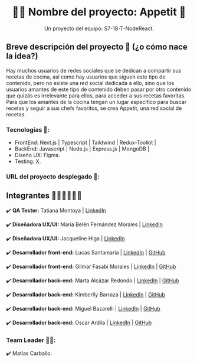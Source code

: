 <h1 align = "center">👨‍🍳 Nombre del proyecto: Appetit 🥘</h1>

<p align = "center">Un proyecto del equipo: S7-18-T-NodeReact.</p>

## Breve descripción del proyecto 📜 (¿o cómo nace la idea?)

Hay muchos usuarios de redes sociales que se dedican a compartir sus recetas de cocina, así como hay usuarios que siguen este tipo de contenido, pero no existe una red social dedicada a ello, sino que los usuarios amantes de este tipo de contenido deben pasar por otro contenido que quizás es irrelevante para ellos, para acceder a sus recetas favoritas. Para que los amantes de la cocina tengan un lugar específico para buscar recetas y seguir a sus chefs favoritos, se crea Appetit, una red social de recetas. 

### Tecnologías 🚀:
* FrontEnd: Next.js | Typescript | Taildwind | Redux-Toolkit |
* BackEnd: Javascript | Node.js | Express.js | MongoDB |
* Diseño UX: Figma.
* Testing: X.

### URL del proyecto desplegado 🔗:

## Integrantes 👩🏻‍💻👨🏽‍💻
✔️ **QA Tester:** Tatiana Montoya | [LinkedIn](.)

✔️ **Diseñadora UX/UI:** María Belén Fernández Morales | [LinkedIn](https://www.linkedin.com/in/belen-fernandez-morales/)

✔️ **Diseñadora UX/UI:** Jacqueline Higa | [LinkedIn](https://www.linkedin.com/in/jacqueline-higa-velasquez/)

✔️ **Desarrollador front-end:** Lucas Santamaria | [LinkedIn](https://www.linkedin.com/in/lucas-santamaria-ab1512225/) | [GitHub](https://github.com/LucasSantamaria76)

✔️ **Desarrollador front-end:** Gilmar Fasabi Morales | [LinkedIn](https://www.linkedin.com/in/gilmar-fasabi-morales/) | [GitHub](https://github.com/gijofam)

✔️ **Desarrollador back-end:** Marta Alcázar Redondo | [LinkedIn](https://www.linkedin.com/in/marta-alc%C3%A1zar-redondo/) | [GitHub](https://github.com/martaalcazarr)

✔️ **Desarrollador back-end:** Kimberlly Barraza | [LinkedIn](https://pe.linkedin.com/in/kimberllynbarrazat/es) | [GitHub](https://github.com/KNBT)

✔️ **Desarrollador back-end:** Miguel Bazarelli | [LinkedIn](http://linkedin.com/in/miguel-ernesto-bazzarelli-8b5029247) | [GitHub](https://github.com/Migbazz)

✔️ **Desarrollador back-end:** Oscar Ardila | [LinkedIn](https://www.linkedin.com/in/oscarardila96/) | [GitHub](https://github.com/oscarardila96)

### Team Leader 👨‍🚀:
✔️ Matías Carballo.
